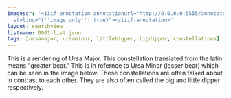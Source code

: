 ```yaml
---
imagescr: '<iiif-annotation annotationurl="http://0.0.0.0:5555/annotate/annotations/0001-1.json"
  styling="{''image_only'': true}"></iiif-annotation>'
layout: searchview
listname: 0001-list.json
tags: [ursamajor, ursaminor, littlebigger, bigdipper, constellations]
---
```

This is a rendering of Ursa Major. This constellation translated from the latin means "greater bear." This is in refernce to Ursa Minor (lesser bear) which can be seen in the image below. These constellations are often talked about in contrast to each other. They are also often called the big and little dipper respectively.